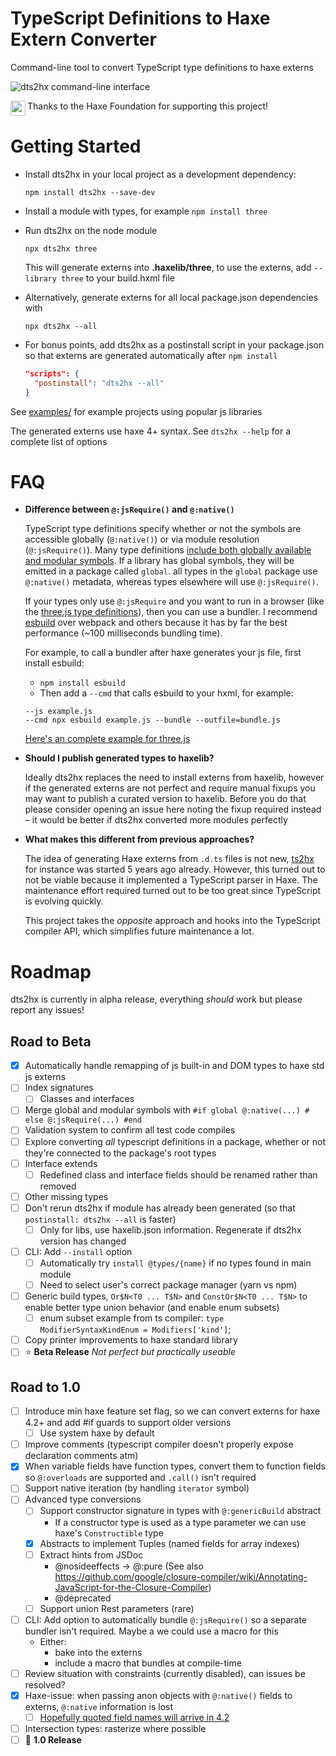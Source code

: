 # TypeScript Definitions to Haxe Extern Converter

Command-line tool to convert TypeScript type definitions to haxe externs

<img alt="dts2hx command-line interface" src="https://user-images.githubusercontent.com/3742992/80704644-db9a9280-8adc-11ea-8de2-38ff818b22de.png">

<img src="https://user-images.githubusercontent.com/3742992/71644204-854b4d80-2cbc-11ea-85f9-93c63df51fe3.png" height="24" align="left"> Thanks to the Haxe Foundation for supporting this project!

# Getting Started
- Install dts2hx in your local project as a development dependency:

    `npm install dts2hx --save-dev`

- Install a module with types, for example `npm install three` 

- Run dts2hx on the node module

    `npx dts2hx three`

    This will generate externs into **.haxelib/three**, to use the externs, add `--library three` to your build.hxml file

- Alternatively, generate externs for all local package.json dependencies with

    `npx dts2hx --all`

- For bonus points, add dts2hx as a postinstall script in your package.json so that externs are generated automatically after `npm install`
    ```json
    "scripts": {
      "postinstall": "dts2hx --all"
    }
    ```

See [examples/](examples/) for example projects using popular js libraries

The generated externs use haxe 4+ syntax. See `dts2hx --help` for a complete list of options

# FAQ

- **Difference between `@:jsRequire()` and `@:native()`**

    TypeScript type definitions specify whether or not the symbols are accessible globally (`@:native()`) or via module resolution (`@:jsRequire()`). Many type definitions [include both globally available and modular symbols](https://github.com/haxiomic/dts2hx/blob/master/examples/pixi.js/Main.hx#L2). If a library has global symbols, they will be emitted in a package called `global`. all types in the `global` package use `@:native()` metadata, whereas types elsewhere will use `@:jsRequire()`.

    If your types only use `@:jsRequire` and you want to run in a browser (like the [three.js type definitions](https://github.com/haxiomic/dts2hx/tree/alpha-0.9.0/examples/three)), then you can use a bundler. I recommend [esbuild](https://github.com/evanw/esbuild) over webpack and others because it has by far the best performance (~100 milliseconds bundling time).

    For example, to call a bundler after haxe generates your js file, first install esbuild:
    - `npm install esbuild`
    - Then add a `--cmd` that calls esbuild to your hxml, for example:
    ```hxml
    --js example.js
    --cmd npx esbuild example.js --bundle --outfile=bundle.js
    ```
    
    [Here's an complete example for three.js](https://github.com/haxiomic/dts2hx/blob/cb48748bbc8cc8f34a6768cee41acf13612a70a6/examples/three/build.hxml#L10)

- **Should I publish generated types to haxelib?**

    Ideally dts2hx replaces the need to install externs from haxelib, however if the generated externs are not perfect and require manual fixups you may want to publish a curated version to haxelib. Before you do that please consider opening an issue here noting the fixup required instead – it would be better if dts2hx converted more modules perfectly

- **What makes this different from previous approaches?**

   The idea of generating Haxe externs from `.d.ts` files is not new, [ts2hx](https://github.com/Simn/ts2hx) for instance was started 5 years ago already. However, this turned out to not be viable because it implemented a TypeScript parser in Haxe. The maintenance effort required turned out to be too great since TypeScript is evolving quickly.

   This project takes the _opposite_ approach and hooks into the TypeScript compiler API, which simplifies future maintenance a lot.

# Roadmap

dts2hx is currently in alpha release, everything _should_ work but please report any issues!

## Road to Beta
- [x] Automatically handle remapping of js built-in and DOM types to haxe std js externs
- [ ] Index signatures
    - [ ] Classes and interfaces
- [ ] Merge global and modular symbols with `#if global @:native(...) # else @:jsRequire(...) #end`
- [ ] Validation system to confirm all test code compiles
- [ ] Explore converting _all_ typescript definitions in a package, whether or not they're connected to the package's root types
- [ ] Interface extends
    - [ ] Redefined class and interface fields should be renamed rather than removed
- [ ] Other missing types
- [ ] Don't rerun dts2hx if module has already been generated (so that `postinstall: dts2hx --all` is faster)
    - [ ] Only for libs, use haxelib.json information. Regenerate if dts2hx version has changed
- [ ] CLI: Add `--install` option
    - [ ] Automatically try `install @types/{name}` if no types found in main module
    - [ ] Need to select user's correct package manager (yarn vs npm)
- [ ] Generic build types, `Or$N<T0 ... T$N>` and `ConstOr$N<T0 ... T$N>` to enable better type union behavior (and enable enum subsets)
    - [ ] enum subset example from ts compiler: `type ModifierSyntaxKindEnum = Modifiers['kind']`;
- [ ] Copy printer improvements to haxe standard library
- [ ] :star: **Beta Release** *Not perfect but practically useable*

## Road to 1.0
- [ ] Introduce min haxe feature set flag, so we can convert externs for haxe 4.2+ and add #if guards to support older versions
    - [ ] Use system haxe by default
- [ ] Improve comments (typescript compiler doesn't properly expose declaration comments atm)
- [x] When variable fields have function types, convert them to function fields so `@:overloads` are supported and `.call()` isn't required
- [ ] Support native iteration (by handling `iterator` symbol)
- [ ] Advanced type conversions
    - [ ] Support constructor signature in types with `@:genericBuild` abstract
        - If a constructor type is used as a type parameter we can use haxe's `Constructible` type
    - [x] Abstracts to implement Tuples (named fields for array indexes)
    - [ ] Extract hints from JSDoc
        - @nosideeffects -> @:pure (See also https://github.com/google/closure-compiler/wiki/Annotating-JavaScript-for-the-Closure-Compiler)
        - @deprecated
    - [ ] Support union Rest parameters (rare)
- [ ] CLI: Add option to automatically bundle `@:jsRequire()` so a separate bundler isn't required. Maybe a we could use a macro for this
    - Either:
        - bake into the externs
        - include a macro that bundles at compile-time
- [ ] Review situation with constraints (currently disabled), can issues be resolved?
- [x] Haxe-issue: when passing anon objects with `@:native()` fields to externs, `@:native` information is lost
    - [ ] [Hopefully quoted field names will arrive in 4.2](https://github.com/HaxeFoundation/haxe/pull/9433)
- [ ] Intersection types: rasterize where possible
- [ ] :star2: **1.0 Release**
